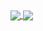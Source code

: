 <a href="https://github.com/anuraghazra/github-readme-stats">
  <img align="center" src="https://github-readme-stats.vercel.app/api?username=pwnorbitals&count_private=true&show_icons=true&theme=tokyonight" />
</a>
<a href="https://github.com/anuraghazra/convoychat">
  <img align="center" src="https://github-readme-stats.vercel.app/api/top-langs/?username=pwnorbitals&theme=tokyonight" />
</a>
